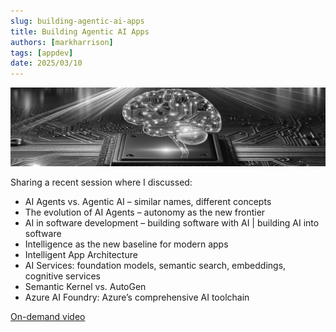 ```yaml
---
slug: building-agentic-ai-apps
title: Building Agentic AI Apps
authors: [markharrison]
tags: [appdev]
date: 2025/03/10
---
```


![agentic-ai](images/agenticai.png)


Sharing a recent session where I discussed:

- AI Agents vs. Agentic AI – similar names, different concepts
- The evolution of AI Agents – autonomy as the new frontier
- AI in software development – building software with AI | building AI into software
- Intelligence as the new baseline for modern apps
- Intelligent App Architecture
- AI Services: foundation models, semantic search, embeddings, cognitive services
- Semantic Kernel vs. AutoGen
- Azure AI Foundry: Azure’s comprehensive AI toolchain

[On-demand video](https://www.youtube.com/watch?v=teaEdQFT084)
